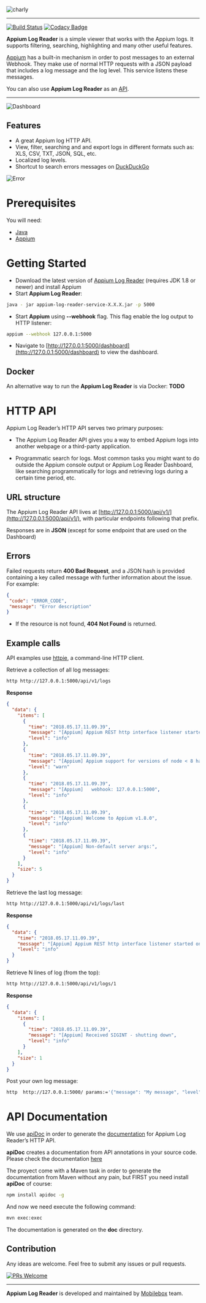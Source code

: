 
![charly](http://open.mobileboxlab.com/img/log-appium.gif)
___

[![Build Status](https://travis-ci.org/mobileboxlab/appium-log-reader.svg?branch=master)](https://travis-ci.org/mobileboxlab/appium-log-reader) [![Codacy Badge](https://api.codacy.com/project/badge/Grade/6bb1301af08048b782c166c7c7dfd3a1)](https://www.codacy.com/app/dev-mobileboxlab/appium-log-reader?utm_source=github.com&amp;utm_medium=referral&amp;utm_content=mobileboxlab/appium-log-reader&amp;utm_campaign=Badge_Grade)


**Appium Log Reader** is a simple viewer that works with the Appium logs. It supports filtering, searching, highlighting and many other useful features. 

[Appium](http://appium.io) has a built-in mechanism in order to post messages to an external Webhook. They make use of normal HTTP requests with a JSON payload that includes a log message and the log level. This service listens these messages.

You can also use **Appium Log Reader** as an [API](https://github.com/mobileboxlab/appium-log-reader#http-api).


---

![Dashboard](https://raw.githubusercontent.com/mobileboxlab/appium-log-reader/master/doc/dashboard.gif)

## Features

  - A great Appium log HTTP API.
  - View, filter, searching and and export logs in different formats such as: XLS, CSV, TXT, JSON, SQL, etc.
  - Localized log levels.
  - Shortcut to search errors messages on [DuckDuckGo](https://duckduckgo.com)
  
  ![Error](https://raw.githubusercontent.com/mobileboxlab/appium-log-reader/master/doc/error.png)

# Prerequisites

You will need:
* [Java](https://www.java.com)
* [Appium](http://appium.io)

# Getting Started

* Download the latest version of [Appium Log Reader](https://github.com/mobileboxlab/appium-log-reader/releases) (requires JDK 1.8 or newer) and install Appium
* Start **Appium Log Reader**:

```bash
java - jar appium-log-reader-service-X.X.X.jar -p 5000
```

* Start **Appium** using **--webhook** flag. This flag enable the log output to HTTP listener:

```bash
appium --webhook 127.0.0.1:5000 
```

* Navigate to [http://127.0.0.1:5000/dashboard](http://127.0.0.1:5000/dashboard) to view the dashboard.

## Docker
An alternative way to run the **Appium Log Reader** is via Docker:
**TODO**

# HTTP API

Appium Log Reader’s HTTP API serves two primary purposes:

* The Appium Log Reader API gives you a way to embed Appium logs into another webpage or a third-party application.

* Programmatic search for logs. Most common tasks you might want to do outside the Appium console output or Appium Log Reader Dashboard, like searching programmatically for logs and retrieving logs during a certain time period, etc.


## URL structure

The Appium Log Reader API lives at [http://127.0.0.1:5000/api/v1/](http://127.0.0.1:5000/api/v1/), with particular endpoints following that prefix.

Responses are in **JSON** (except for some endpoint that are used on the Dashboard)

## Errors

Failed requests return **400 Bad Request**, and a JSON hash is provided containing a key called message with further information about the issue. For example:

```json
{
 "code": "ERROR_CODE",
 "message": "Error description"
}
```

* If the resource is not found, **404 Not Found** is returned. 

## Example calls

API examples use [httpie](https://httpie.org), a command-line HTTP client.

Retrieve a collection of all log messages:

```bash
http http://127.0.0.1:5000/api/v1/logs
```
**Response**

```json
{
  "data": {
    "items": [
      {
        "time": "2018.05.17.11.09.39",
        "message": "[Appium] Appium REST http interface listener started on 0.0.0.0:4723",
        "level": "info"
      },
      {
        "time": "2018.05.17.11.09.39",
        "message": "[Appium] Appium support for versions of node < 8 has been deprecated and will be removed in a future version. Please upgrade!",
        "level": "warn"
      },
      {
        "time": "2018.05.17.11.09.39",
        "message": "[Appium]   webhook: 127.0.0.1:5000",
        "level": "info"
      },
      {
        "time": "2018.05.17.11.09.39",
        "message": "[Appium] Welcome to Appium v1.8.0",
        "level": "info"
      },
      {
        "time": "2018.05.17.11.09.39",
        "message": "[Appium] Non-default server args:",
        "level": "info"
      }
    ],
    "size": 5
  }
}
```

Retrieve the last log message:

```bash
http http://127.0.0.1:5000/api/v1/logs/last
```

**Response**

```json
{
  "data": {
    "time": "2018.05.17.11.09.39",
    "message": "[Appium] Appium REST http interface listener started on 0.0.0.0:4723",
    "level": "info"
  }
}
```

 Retrieve N lines of log (from the top):

```bash
http http://127.0.0.1:5000/api/v1/logs/1
```

**Response**

```json
{
  "data": {
    "items": [
      {
        "time": "2018.05.17.11.09.39",
        "message": "[Appium] Received SIGINT - shutting down",
        "level": "info"
      }
    ],
    "size": 1
  }
}
```

Post your own log message:

```bash
http  http://127.0.0.1:5000/ params:='{"message": "My message", "level": "info" }'
```


# API Documentation

We use [apiDoc](http://apidocjs.com/) in order to generate the [documentation](https://mobileboxlab.github.io/appium-log-reader/) for Appium Log Reader’s HTTP API.

**apiDoc** creates a documentation from API annotations in your source code. Please check the documentation [here](http://apidocjs.com/#params)

The proyect come with a Maven task in order to generate the documentation from Maven without any pain, but FIRST you need install **apiDoc** of course:

```bash
npm install apidoc -g 
```

And now we need execute the following command: 

```bash
mvn exec:exec
```

The documentation is generated on the **doc** directory. 

## Contribution

Any ideas are welcome. Feel free to submit any issues or pull requests.

[![PRs Welcome](https://img.shields.io/badge/PRs-welcome-brightgreen.svg?style=flat-square)](http://makeapullrequest.com)

---
**Appium Log Reader** is developed and maintained by [Mobilebox](http://mobileboxlab.com) team.

